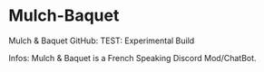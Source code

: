 # Mulch-Baquet
Mulch & Baquet GitHub:
TEST: Experimental Build

Infos:
Mulch & Baquet is a French Speaking Discord Mod/ChatBot.
